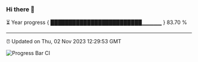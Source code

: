 ### Hi there 👋

⏳ Year progress { █████████████████████████▁▁▁▁▁ } 83.70 %

---

⏰ Updated on Thu, 02 Nov 2023 12:29:53 GMT

![Progress Bar CI](https://github.com/liununu/liununu/workflows/Progress%20Bar%20CI/badge.svg)
